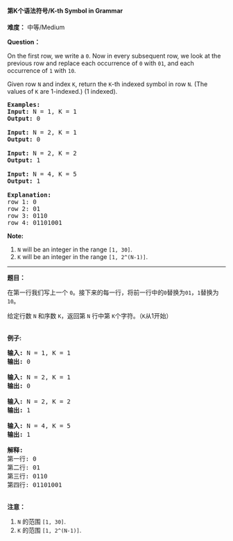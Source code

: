 #### 第K个语法符号/K-th Symbol in Grammar
**难度：** 中等/Medium

**Question：** 

<p>On the first row, we write a <code>0</code>. Now in every subsequent row, we look at the previous row and replace each occurrence of <code>0</code> with <code>01</code>, and each occurrence of <code>1</code> with <code>10</code>.</p>

<p>Given row <code>N</code> and index <code>K</code>, return the <code>K</code>-th indexed symbol in row <code>N</code>. (The values of <code>K</code> are 1-indexed.) (1 indexed).</p>

<pre>
<strong>Examples:</strong>
<strong>Input:</strong> N = 1, K = 1
<strong>Output:</strong> 0

<strong>Input:</strong> N = 2, K = 1
<strong>Output:</strong> 0

<strong>Input:</strong> N = 2, K = 2
<strong>Output:</strong> 1

<strong>Input:</strong> N = 4, K = 5
<strong>Output:</strong> 1

<strong>Explanation:</strong>
row 1: 0
row 2: 01
row 3: 0110
row 4: 01101001
</pre>

<p><strong>Note:</strong></p>

<ol>
	<li><code>N</code> will be an integer in the range <code>[1, 30]</code>.</li>
	<li><code>K</code> will be an integer in the range <code>[1, 2^(N-1)]</code>.</li>
</ol>


------

**题目：** 
<p>在第一行我们写上一个 <code>0</code>。接下来的每一行，将前一行中的<code>0</code>替换为<code>01</code>，<code>1</code>替换为<code>10</code>。</p>

<p>给定行数&nbsp;<code>N</code>&nbsp;和序数 <code>K</code>，返回第 <code>N</code> 行中第 <code>K</code>个字符。（<code>K</code>从1开始）</p>

<p><br>
<strong>例子:</strong></p>

<pre><strong>输入:</strong> N = 1, K = 1
<strong>输出:</strong> 0

<strong>输入:</strong> N = 2, K = 1
<strong>输出:</strong> 0

<strong>输入:</strong> N = 2, K = 2
<strong>输出:</strong> 1

<strong>输入:</strong> N = 4, K = 5
<strong>输出:</strong> 1

<strong>解释:</strong>
第一行: 0
第二行: 01
第三行: 0110
第四行: 01101001
</pre>

<p><br>
<strong>注意：</strong></p>

<ol>
	<li><code>N</code>&nbsp;的范围&nbsp;<code>[1, 30]</code>.</li>
	<li><code>K</code>&nbsp;的范围&nbsp;<code>[1, 2^(N-1)]</code>.</li>
</ol>

